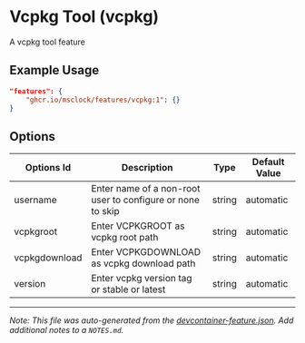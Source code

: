
# Vcpkg Tool (vcpkg)

A vcpkg tool feature

## Example Usage

```json
"features": {
    "ghcr.io/msclock/features/vcpkg:1": {}
}
```

## Options

| Options Id    | Description                                                | Type   | Default Value |
|---------------|------------------------------------------------------------|--------|---------------|
| username      | Enter name of a non-root user to configure or none to skip | string | automatic     |
| vcpkgroot     | Enter VCPKGROOT as vcpkg root path                         | string | automatic     |
| vcpkgdownload | Enter VCPKGDOWNLOAD as vcpkg download path                 | string | automatic     |
| version       | Enter vcpkg version tag or stable or latest                | string | automatic     |



---

_Note: This file was auto-generated from the [devcontainer-feature.json](https://github.com/msclock/features/blob/main/src/vcpkg/devcontainer-feature.json).  Add additional notes to a `NOTES.md`._
